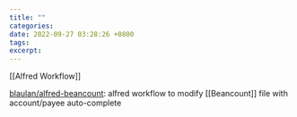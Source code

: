 ```yaml
---
title: ""
categories: 
date: 2022-09-27 03:28:26 +0800
tags: 
excerpt: 
---
```



[[Alfred Workflow]]

[blaulan/alfred-beancount](https://github.com/blaulan/alfred-beancount): alfred workflow to modify [[Beancount]] file with account/payee auto-complete












